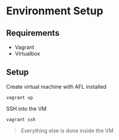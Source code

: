 # Environment Setup

## Requirements

* Vagrant
* Virtualbox

## Setup

Create virtual machine with AFL installed

```
vagrant up
```

SSH into the VM

```
vagrant ssh
```

> Everything else is done inside the VM

<!--
## Change Core Pattern for AFL

```
sudo -i
echo core >/proc/sys/kernel/core_pattern
```
-->